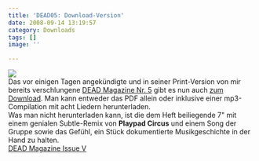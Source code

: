 ```yaml
---
title: 'DEAD05: Download-Version'
date: 2008-09-14 13:19:57
category: Downloads
tags: []
image: ''

---
```


[![](http://www.deadmagazine.de/dead05/dead05_banner_px300.jpg)](http://www.deadmagazine.com/dead05/dead05.htm)  
Das vor einigen Tagen angekündigte und in seiner Print-Version von mir bereits verschlungene [DEAD Magazine Nr. 5](http://www.misantropolis.de/2008/09/dead05-ist-drausen/) gibt es nun auch [zum Download](http://www.deadmagazine.com/dead05/dead05.htm). Man kann entweder das PDF allein oder inklusive einer mp3-Compilation mit acht Liedern herunterladen.  
Was man nicht herunterladen kann, ist die dem Heft beiliegende 7" mit einem genialen Subtle-Remix von **Playpad Circus** und einem Song der Gruppe sowie das Gefühl, ein Stück dokumentierte Musikgeschichte in der Hand zu halten.  
[DEAD Magazine Issue V](http://www.deadmagazine.com/dead05/dead05.htm)
